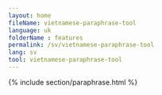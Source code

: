 ```yaml
---
layout: home
fileName: vietnamese-paraphrase-tool
language: uk
folderName : features
permalink: /sv/vietnamese-paraphrase-tool
lang: sv
tool: vietnamese-paraphrase-tool
---
```

{% include section/paraphrase.html %}